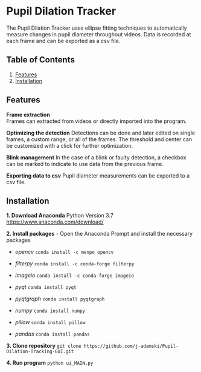 # Pupil Dilation Tracker

The Pupil Dilation Tracker uses ellipse fitting techniques to automatically measure changes in pupil diameter throughout videos. Data is recorded at each frame and can be exported as a csv file.

## Table of Contents
1. [Features](#features)
2. [Installation](#installation)

## Features
**Frame extraction**  
Frames can extracted from videos or directly imported into the program.

**Optimizing the detection**
Detections can be done and later edited on single frames, a custom range, or all of the frames. The threshold and center can be customized with a click for further optimization. 

**Blink management** 
In the case of a blink or faulty detection, a checkbox can be marked to indicate to use data from the previous frame.

**Exporting data to csv**
Pupil diameter measurements can be exported to a csv file.

## Installation

**1. Download Anaconda** Python Version 3.7  https://www.anaconda.com/download/

**2. Install packages** - Open the Anaconda Prompt and install the necessary packages

- *opencv* `conda install -c menpo opencv`

- *filterpy* `conda install -c conda-forge filterpy`

- *imageio* `conda install -c conda-forge imageio`

- *pyqt* `conda install pyqt`

- *pyqtgraph* `conda install pyqtgraph`

- *numpy* `conda install numpy`

- *pillow* `conda install pillow`

- *pandas* `conda install pandas`

**3. Clone repository**
`git clone https://github.com/j-adamski/Pupil-Dilation-Tracking-GUI.git`

**4. Run program**
`python ui_MAIN.py`
